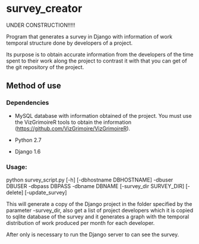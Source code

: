 # survey_creator

UNDER CONSTRUCTION!!!!!

Program that generates a survey in Django with information of work temporal structure done by developers of a project. 

Its purpose is to obtain accurate information from the developers of the time spent to their work along the project to contrast it with that you can get of the git repository of the project.

Method of use
-------------

### Dependencies

* MySQL database with information obtained of the project. You must use the VizGrimoireR tools to obtain the information (https://github.com/VizGrimoire/VizGrimoireR).

* Python 2.7

* Django 1.6

### Usage:

python survey_script.py [-h] [-dbhostname DBHOSTNAME] -dbuser DBUSER -dbpass DBPASS -dbname DBNAME [-survey_dir SURVEY_DIR] [-delete] [-update_survey]

This will generate a copy of the Django project in the folder specified by the parameter -survey_dir, also get a list of project developers which it is copied to sqlite database of the survey and it generates a graph with the temporal distribution of work produced per month for each developer.

After only is necessary to run the Django server to can see the survey.
